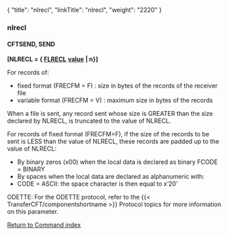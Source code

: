 {
    "title": "nlrecl",
    "linkTitle": "nlrecl",
    "weight": "2220"
}<span id="nlrecl"></span>

### nlrecl

<span id="nlrecl_CFTSEND"></span>

#### CFTSEND, SEND

**\[NLRECL = { <u>FLRECL</u>** **<u>value</u>**
**| n}\]**

For records of:

-   fixed
    format (FRECFM = F) : size in bytes of the records of the receiver file
-   variable
    format (FRECFM = V) : maximum size in bytes of the records

When a file is sent, any record sent whose size is GREATER than the
size declared by NLRECL, is truncated to the value of NLRECL.

For records of fixed format (FRECFM=F), if the size of the records to
be sent is LESS than the value of NLRECL, these records are padded up
to the value of NLRECL:

-   By
    binary zeros (x00) when the local data is declared as binary FCODE = BINARY
-   By
    spaces when the local data are declared as alphanumeric with:
-   CODE = ASCII:
    the space character is then equal to x‘20’

ODETTE: For the ODETTE protocol, refer to the {{< TransferCFT/componentshortname  >}} Protocol
topics for more information on this parameter.

[Return to Command index](../../)
